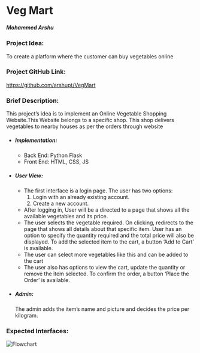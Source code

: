 # Veg Mart
##### Mohammed Arshu
### Project Idea:
To create a platform where the customer can buy vegetables online  

### Project GitHub Link:
https://github.com/arshupt/VegMart  

### Brief Description:
This project’s idea is to implement an Online Vegetable Shopping Website.This Website belongs to a specific shop. This shop delivers vegetables to nearby houses as per the orders through website
- ##### Implementation:
  -	Back End: Python Flask
  - Front End: HTML, CSS, JS  

- ##### User View:
   - The first interface is a login page. The user has two options:
        1.	Login with an already existing account. 
        2.	Create a new account.
    - After logging in, User will be a directed to a page that shows all the available vegetables and its price.
    - The user selects the vegetable required. On clicking, redirects to the page that shows all details about that specific item. User has an option to specify the quantity required and the total price will also be displayed. To add the selected item to the cart, a button ‘Add to Cart’ is available.
    - The user can select more vegetables like this and can be added to the cart
    - The user also has options to view the cart, update the quantity or remove the item selected. To confirm the order, a button ‘Place the Order’ is available. 
- ##### Admin:
    The admin adds the item’s name and picture and decides the price per kilogram.  
### Expected Interfaces:
![Flowchart](https://user-images.githubusercontent.com/34481775/78854868-08a8d780-7a40-11ea-92cf-d71a3a08fc94.png)
